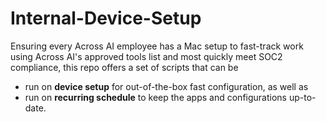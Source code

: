 # Internal-Device-Setup

Ensuring every Across AI employee has a Mac setup to fast-track work using Across AI's approved tools list and most quickly meet SOC2 compliance, this repo offers a set of scripts that can be 
* run on **device setup** for out-of-the-box fast configuration, as well as 
* run on **recurring schedule** to keep the apps and configurations up-to-date.

